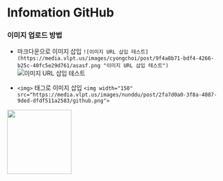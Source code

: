# Infomation GitHub

### 이미지 업로드 방법
- 마크다운으로 이미지 삽입
`![이미지 URL 삽입 테스트](https://media.vlpt.us/images/cyongchoi/post/9f4a8b71-bdf4-4266-b25c-40fc5e29d761/asasf.png "이미지 URL 삽입 테스트")`
![이미지 URL 삽입 테스트](https://media.vlpt.us/images/cyongchoi/post/9f4a8b71-bdf4-4266-b25c-40fc5e29d761/asasf.png "이미지 URL 삽입 테스트")

- `<img>` 태그로 이미지 삽입
`<img width="150" src="https://media.vlpt.us/images/nunddu/post/2fa7d0a0-3f8a-4087-9ded-dfdf511a2583/github.png">`
<img width="150" src="https://media.vlpt.us/images/nunddu/post/2fa7d0a0-3f8a-4087-9ded-dfdf511a2583/github.png">

